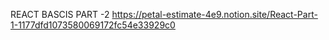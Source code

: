 <!-- LECTURES NOTES -->

REACT BASCIS PART -2
https://petal-estimate-4e9.notion.site/React-Part-1-1177dfd1073580069172fc54e33929c0
